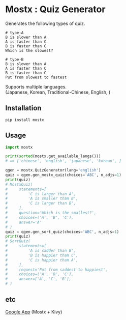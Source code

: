 # Mostx : Quiz Generator

Generates the following types of quiz.

```text
# type-A
B is slower than A
A is faster than C
B is faster than C
Which is the slowest?

# type-B
B is slower than A
A is faster than C
B is faster than C
Put from slowest to fastest
```

Supports multiple languages.  
(Japanese, Korean, Traditional-Chinese, English, )

## Installation

```
pip install mostx
```

## Usage

```python
import mostx

print(sorted(mostx.get_available_langs()))
# => ['chinese', 'english', 'japanese', 'korean', ]

qgen = mostx.QuizGenerator(lang='english')
quiz = qgen.gen_mostx_quiz(choices='ABC', n_adjs=1)
print(quiz)
# MostxQuiz(
#     statements=[
#         'C is larger than A',
#         'A is smaller than B',
#         'C is larger than B',
#     ],
#     question='Which is the smallest?',
#     choices=('A', 'B', 'C'),
#     answer='A'
# )
quiz = qgen.gen_sort_quiz(choices='ABC', n_adjs=1)
print(quiz)
# SortQuiz(
#     statements=[
#         'A is sadder than B',
#         'B is happier than C',
#         'C is happier than A',
#     ],
#     request='Put from saddest to happiest',
#     choices=('A', 'B', 'C'),
#     answer=['A', 'C', 'B'],
# )

```

## etc

[Google App](https://play.google.com/store/apps/details?id=jp.gottadiveintopython.mostx) (Mostx + Kivy)
